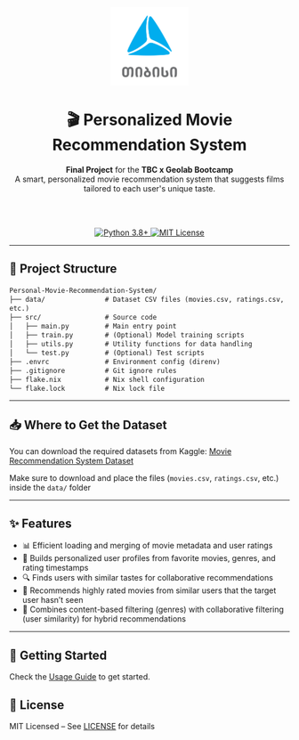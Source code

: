 <div align="center">

<img alt="TBC-Logo" src="assets/tbc-logo.png" width="140px"/>

<h1>🎬 Personalized Movie Recommendation System</h1>
<strong>Final Project</strong> for the <strong>TBC x Geolab Bootcamp</strong><br>
A smart, personalized movie recommendation system that suggests films tailored to each user's unique taste.

<br><br>

<a href="https://www.python.org">
  <img src="https://img.shields.io/badge/python-3.8%2B-blue" alt="Python 3.8+"/>
</a>
<a href="LICENSE">
  <img src="https://img.shields.io/badge/license-MIT-green" alt="MIT License"/>
</a>

</div>

---

## 📂 Project Structure

```
Personal-Movie-Recommendation-System/
├── data/               # Dataset CSV files (movies.csv, ratings.csv, etc.)
├── src/                # Source code
│   ├── main.py         # Main entry point
│   ├── train.py        # (Optional) Model training scripts
│   ├── utils.py        # Utility functions for data handling
│   └── test.py         # (Optional) Test scripts
├── .envrc              # Environment config (direnv)
├── .gitignore          # Git ignore rules
├── flake.nix           # Nix shell configuration
└── flake.lock          # Nix lock file
```

---

## 📥 Where to Get the Dataset

You can download the required datasets from Kaggle:
[Movie Recommendation System Dataset](https://www.kaggle.com/datasets/parasharmanas/movie-recommendation-system)

Make sure to download and place the files (`movies.csv`, `ratings.csv`, etc.) inside the `data/` folder

---

## ✨ Features

* 📊 Efficient loading and merging of movie metadata and user ratings
* 👤 Builds personalized user profiles from favorite movies, genres, and rating timestamps
* 🔍 Finds users with similar tastes for collaborative recommendations
* 🎯 Recommends highly rated movies from similar users that the target user hasn’t seen
* 🤝 Combines content-based filtering (genres) with collaborative filtering (user similarity) for hybrid recommendations

---

## 🚀 Getting Started
Check the [Usage Guide](usage.md) to get started.

## 📄 License
MIT Licensed – See [LICENSE](../LICENSE) for details
